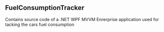 ## FuelConsumptionTracker ##
Contains source code of a .NET WPF MVVM Enrerprise application used for tacking the cars fuel consumption
